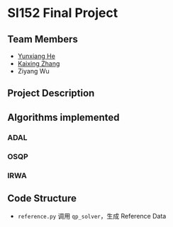 # SI152 Final Project

## Team Members

- [Yunxiang He](https://github.com/HypoxanthineOvO)
- [Kaixing Zhang](https://github.com/KesonStar)
- Ziyang Wu

## Project Description

## Algorithms implemented

### ADAL

### OSQP

### IRWA

## Code Structure

- `reference.py` 调用 `qp_solver`，生成 Reference Data
